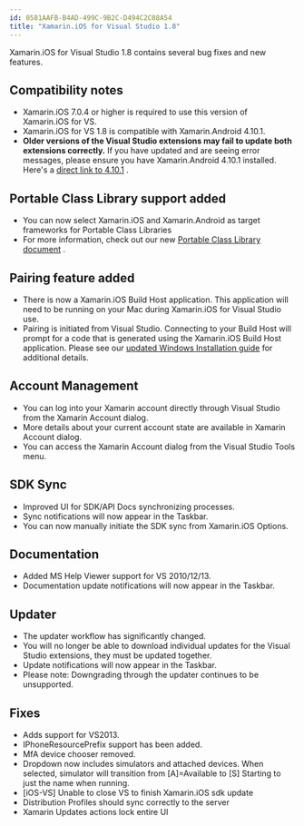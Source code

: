 ```yaml
---
id: 0581AAFB-B4AD-499C-9B2C-D494C2C08A54
title: "Xamarin.iOS for Visual Studio 1.8"
---
```


Xamarin.iOS for Visual Studio 1.8 contains several bug fixes and new features.

## Compatibility notes

-  Xamarin.iOS 7.0.4 or higher is required to use this version of Xamarin.iOS for VS.
-  Xamarin.iOS for VS 1.8 is compatible with Xamarin.Android 4.10.1.
-  **Older versions of the Visual Studio extensions may fail to update both extensions correctly.** If you have updated and are seeing error messages, please ensure you have Xamarin.Android 4.10.1 installed. Here's a  [direct link to 4.10.1](http://download.xamarin.com/MonoforAndroid/Windows/mono-android-4.10.01073_signed.msi) .


## Portable Class Library support added

-  You can now select Xamarin.iOS and Xamarin.Android as target frameworks for Portable Class Libraries 
-  For more information, check out our new  [Portable Class Library document](http://docs.xamarin.com/guides/cross-platform/application_fundamentals/pcl/) . 


## Pairing feature added

-  There is now a Xamarin.iOS Build Host application. This application will need to be running on your Mac during Xamarin.iOS for Visual Studio use. 
-  Pairing is initiated from Visual Studio. Connecting to your Build Host will prompt for a code that is generated using the Xamarin.iOS Build Host application. Please see our  [updated Windows Installation guide](http://docs.xamarin.com/guides/ios/getting_started/installation/windows) for additional details. 


## Account Management

-  You can log into your Xamarin account directly through Visual Studio from the Xamarin Account dialog.
-  More details about your current account state are available in Xamarin Account dialog.
-  You can access the Xamarin Account dialog from the Visual Studio Tools menu.


## SDK Sync

-  Improved UI for SDK/API Docs synchronizing processes.
-  Sync notifications will now appear in the Taskbar.
-  You can now manually initiate the SDK sync from Xamarin.iOS Options.


## Documentation

-  Added MS Help Viewer support for VS 2010/12/13.
-  Documentation update notifications will now appear in the Taskbar.


## Updater

-  The updater workflow has significantly changed.
-  You will no longer be able to download individual updates for the Visual Studio extensions, they must be updated together.
-  Update notifications will now appear in the Taskbar.
-  Please note: Downgrading through the updater continues to be unsupported.


## Fixes

-  Adds support for VS2013.
-  IPhoneResourcePrefix support has been added.
-  MfA device chooser removed.
-  Dropdown now includes simulators and attached devices. When selected, simulator will transition from [A]=Available to [S] Starting to just the name when running. 
-  [iOS-VS] Unable to close VS to finish Xamarin.iOS sdk update
-  Distribution Profiles should sync correctly to the server
-  Xamarin Updates actions lock entire UI
